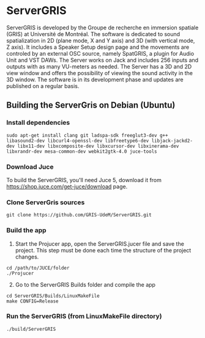 # ServerGRIS
ServerGRIS is developed by the Groupe de recherche en immersion spatiale (GRIS) at Université de Montréal. The software is dedicated to sound spatialization in 2D (plane mode, X and Y axis) and 3D (with vertical mode, Z axis). It includes a Speaker Setup design page and the movements are controled by an external OSC source, namely SpatGRIS, a plugin for Audio Unit and VST DAWs. 
The Server works on Jack and includes 256 inputs and outputs with as many VU-meters as needed.
The Server has a 3D and 2D view window and offers the possibility of viewing the sound activity in the 3D window.
The software is in its development phase and updates are published on a regular basis.

## Building the ServerGris on Debian (Ubuntu)

### Install dependencies

```
sudo apt-get install clang git ladspa-sdk freeglut3-dev g++ libasound2-dev libcurl4-openssl-dev libfreetype6-dev libjack-jackd2-dev libx11-dev libxcomposite-dev libxcursor-dev libxinerama-dev libxrandr-dev mesa-common-dev webkit2gtk-4.0 juce-tools
```

### Download Juce

To build the ServerGRIS, you'll need Juce 5, download it from https://shop.juce.com/get-juce/download page.

### Clone ServerGris sources

```
git clone https://github.com/GRIS-UdeM/ServerGRIS.git
```

### Build the app

1. Start the Projucer app, open the ServerGRIS.jucer file and save the project. This step must be done each time the structure of the project changes.

```
cd /path/to/JUCE/folder
./Projucer
```

2. Go to the ServerGRIS Builds folder and compile the app

```
cd ServerGRIS/Builds/LinuxMakeFile
make CONFIG=Release
```

### Run the ServerGRIS (from LinuxMakeFile directory)

```
./build/ServerGRIS
```
